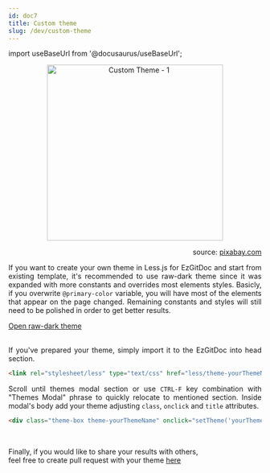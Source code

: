 ```yaml
---
id: doc7
title: Custom theme
slug: /dev/custom-theme
---
```


import useBaseUrl from '@docusaurus/useBaseUrl';

<p align="center">
<img src={useBaseUrl('img/dev/customTheme1.png')} alt="Custom Theme - 1" height="350px"/>
</p>

<p align="right">
<span>source: <a href="https://pixabay.com/pl/illustrations/renowacja-farba-praca-sztandar-kot-1262389/" target="_blank">pixabay.com</a></span>
</p>

<p align="justify">
If you want to create your own theme in Less.js for EzGitDoc and start from existing template, it's recommended to use raw-dark theme since it was expanded with more constants and overrides most elements styles. Basicly, if you overwrite <code>@primary-color</code> variable, you will have most of the elements that appear on the page changed. Remaining constants and styles will still need to be polished in order to get better results.
</p>

<div>
  <a class="button button--primary" href="https://raw.githubusercontent.com/trolit/EzGitDoc/master/less/theme-raw-dark.less" target="_blank">
    Open raw-dark theme
  </a>
</div>

<br/>

<p align="justify">
If you've prepared your theme, simply import it to the EzGitDoc into head section.
</p>

```html
<link rel="stylesheet/less" type="text/css" href="less/theme-yourThemeName.less">
```

<p align="justify">
Scroll until themes modal section or use <code>CTRL-F</code> key combination with "Themes Modal" phrase to quickly relocate to mentioned section. Inside modal's body add your theme adjusting <code>class</code>, <code>onclick</code> and <code>title</code> attributes.
</p>

```html
<div class="theme-box theme-yourThemeName" onclick="setTheme('yourThemeName')" data-tooltip="tooltip" data-placement="top" title="YourThemeName"></div>
```

<br/>

<p align="center">
<span class="iconify" data-icon="fxemoji:informationsource" data-inline="false" height="80px"></span>

Finally, if you would like to share your results with others, <br/>feel free to create pull request with your theme <a href="https://github.com/trolit/EzGitDoc/pulls" target="_blank">here <span class="iconify" data-icon="brandico:github" data-inline="false"></span></a>
</p>